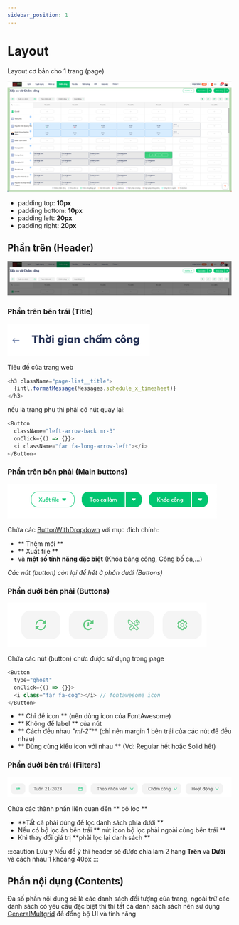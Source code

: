 ```yaml
---
sidebar_position: 1
---
```


# Layout

Layout cơ bản cho 1 trang (page)

![image](./images/layout-full.png)

- padding top: **10px**
- padding bottom: **10px**
- padding left: **20px**
- padding right: **20px**

## Phần trên (Header)

![Image](./images/header.png)

### Phần trên bên trái (Title)

![Image](./images/header-title.png)

Tiêu đề của trang web

```js
<h3 className="page-list__title">
  {intl.formatMessage(Messages.schedule_x_timesheet)}
</h3>
```

nếu là trang phụ thì phải có nút quay lại:

```js
<Button
  className="left-arrow-back mr-3"
  onClick={() => {}}>
  <i className="far fa-long-arrow-left"></i>
</Button>
```

### Phần trên bên phải (Main buttons)

![Image](./images/header-main-button.png)

Chứa các [ButtonWithDropdown](/docs/front-end/web-admin/components/button-with-dropdown) với mục đích chính:

- ** Thêm mới **
- ** Xuất file **
- và **một số tính năng đặc biệt** (Khóa bảng công, Công bố ca,...)

_Các nút (button) còn lại để hết ở phần dưới (Buttons)_

### Phần dưới bên phải (Buttons)

![image](../components/images/button-ghost-icon.png)

Chứa các nút (button) chức được sử dụng trong page

```js
<Button
  type="ghost"
  onClick={() => {}}>
  <i class="far fa-cog"></i> // fontawesome icon
</Button>
```

- ** Chỉ để icon ** (nên dùng icon của FontAwesome)
- ** Không để label ** của nút
- ** Cách đều nhau _"ml-2"_** (chỉ nên margin 1 bên trái của các nút để đều nhau)
- ** Dùng cùng kiểu icon với nhau ** (Vd: Regular hết hoặc Solid hết)

### Phần dưới bên trái (Filters)

![Image](./images/header-filter.png)

Chứa các thành phần liên quan đến ** bộ lọc **

- **Tất cả phải dùng để lọc danh sách phía dưới **
- Nếu có bộ lọc ẩn bên trái ** nút icon bộ lọc phải ngoài cùng bên trái **
- Khi thay đổi giá trị **phải lọc lại danh sách **

:::caution Lưu ý
Nếu để ý thì header sẽ được chia làm 2 hàng **Trên** và **Dưới** và cách nhau 1 khoảng 40px
:::

## Phần nội dụng (Contents)

Đa số phần nội dung sẽ là các danh sách đối tượng của trang, ngoài trừ các danh sách có yêu cầu đặc biệt thì thì tất cả danh sách sách nên sử dụng [GeneralMultgrid](/docs/front-end/web-admin/components/general-multigrid) để đồng bộ UI và tính năng
